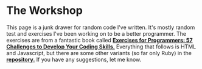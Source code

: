 # The Workshop

This page is a junk drawer for random code I've written. It's mostly random test and exercises I've been working on to be a better programmer. The exercises are from a fantastic book called [**Exercises for Programmers: 57 Challenges to Develop Your Coding Skills.**](http://amzn.to/1KVbPfJ) Everything that follows is HTML and Javascript, but there are some other variants (so far only Ruby) in the [**repository.**](https://github.com/volovar/workshop) If you have any suggestions, let me know.
